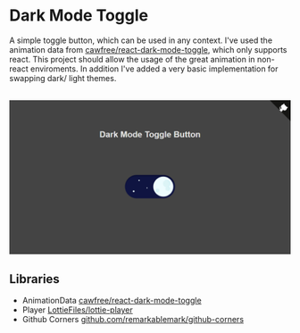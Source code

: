 # Dark Mode Toggle
A simple toggle button, which can be used in any context. I've used the animation data from [cawfree/react-dark-mode-toggle](https://github.com/cawfree/react-dark-mode-toggle), which only supports react. This project should allow the usage of the great animation in non-react enviroments. In addition I've added a very basic implementation for swapping dark/ light themes.

<br>

<img src="./assets/screenshot.png" title="Screenshot" />

## Libraries
 * AnimationData [cawfree/react-dark-mode-toggle](https://github.com/cawfree/react-dark-mode-toggle)
 * Player [LottieFiles/lottie-player](https://github.com/LottieFiles/lottie-player)
 * Github Corners [github.com/remarkablemark/github-corners](https://github.com/remarkablemark/github-corners)
